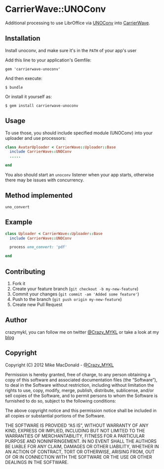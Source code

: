 # CarrierWave::UNOConv

Additional processing to use LibrOffice via [UNOConv](https://github.com/dagwieers/unoconv) into [CarrierWave](https://github.com/jnicklas/carrierwave).

## Installation

Install unoconv, and make sure it's in the `PATH` of your app's user

Add this line to your application's Gemfile:

    gem 'carrierwave-unoconv'

And then execute:

    $ bundle

Or install it yourself as:

    $ gem install carrierwave-unoconv

## Usage

To use those, you should include specified module (UNOConv) into your uploader and use processors:
```ruby
class AvatarUploader < CarrierWave::Uploader::Base
  include CarrierWave::UNOConv
  .....

end
```

You also should start an `unoconv` listener when your app starts, otherwise there may be issues with concurrency.

## Method implemented

    uno_convert


## Example
```ruby
class Uploader < CarrierWave::Uploader::Base
  include CarrierWave::UNOConv

  process uno_convert: 'pdf'

end
```
## Contributing

1. Fork it
2. Create your feature branch (`git checkout -b my-new-feature`)
3. Commit your changes (`git commit -am 'Added some feature'`)
4. Push to the branch (`git push origin my-new-feature`)
5. Create new Pull Request


## Author

crazymykl, you can follow me on twitter [@Crazy_MYKL](http://twitter.com/Crazy_MYKL) or take a look at my [blog](http://crazymykl.herokuapp.com)

## Copyright

Copyright (C) 2012 Mike MacDonald - [@Crazy_MYKL](http://twitter.com/Crazy_MYKL)

Permission is hereby granted, free of charge, to any person obtaining a copy of this software and
associated documentation files (the “Software”), to deal in the Software without restriction, including without
limitation the rights to use, copy, modify, merge, publish, distribute, sublicense, and/or sell copies of the Software,
and to permit persons to whom the Software is furnished to do so, subject to the following conditions:

The above copyright notice and this permission notice shall be included in all copies or substantial portions of the Software.

THE SOFTWARE IS PROVIDED “AS IS”, WITHOUT WARRANTY OF ANY KIND, EXPRESS OR IMPLIED, INCLUDING BUT NOT LIMITED TO THE WARRANTIES
OF MERCHANTABILITY, FITNESS FOR A PARTICULAR PURPOSE AND NONINFRINGEMENT. IN NO EVENT SHALL THE AUTHORS BE LIABLE FOR ANY CLAIM,
DAMAGES OR OTHER LIABILITY, WHETHER IN AN ACTION OF CONTRACT, TORT OR OTHERWISE, ARISING FROM, OUT OF OR IN CONNECTION WITH THE
SOFTWARE OR THE USE OR OTHER DEALINGS IN THE SOFTWARE.
